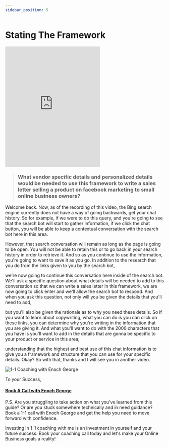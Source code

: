 ```yaml
---
sidebar_position: 5
---
```

# Stating The Framework

<iframe class="is-fullwidth" height="380" src="https://www.youtube.com/embed/PnIEGui1ZVc" title="YouTube video player" frameborder="0" allow="accelerometer; autoplay; clipboard-write; encrypted-media; gyroscope; picture-in-picture; web-share" allowfullscreen="allowfullscreen"></iframe>

> ### What vendor specific details and personalized details would be needed to use this framework to write a sales letter selling a product on facebook marketing to small online business owners?

Welcome back. Now, as of the recording of this video, the Bing search engine currently does not have a way of going backwards, get your chat history. So for example, if we were to do this query, and you're going to see that the search bot will start to gather information, if we click the chat button, you will be able to keep a contextual conversation with the search bot here in this area.

However, that search conversation will remain as long as the page is going to be open. You will not be able to retain this or to go back in your search history in order to retrieve it. And so as you continue to use the information, you're going to want to save it as you go. In addition to the research that you do from the links given to you by the search bot,

we're now going to continue this conversation here inside of the search bot. We'll ask a specific question about what details will be needed to add to this conversation so that we can write a sales letter In this framework, we are now going to click enter and we'll allow the search bot to respond. And when you ask this question, not only will you be given the details that you'll need to add,

but you'll also be given the rationale as to why you need these details. So if you want to learn about copywriting, what you can do is you can click on these links, you can determine why you're writing in the information that you are giving it. And what you'll want to do with the 2000 characters that you have is you'll want to add in the details that are gonna be specific to your product or service in this area,

understanding that the highest and best use of this chat information is to give you a framework and structure that you can use for your specific details. Okay? So with that, thanks and I will see you in another video.

![1-1 Coaching with Enoch George](https://trafficbingoassets.s3.us-east-2.amazonaws.com/enochgeorge120x120.jpeg)

To your Success, 

#### [Book A Call with Enoch George](https://buildbusiness.online/courses/youtube-secrets/)  

P.S. Are you struggling to take action on what you've learned from this guide? Or are you stuck somewhere technically and in need guidance? Book a 1-1 call with Enoch George and get the help you need to move forward with confidence.

Investing in 1-1 coaching with me is an investment in yourself and your future success. Book your coaching call today and let's make your Online Business goals a reality!


